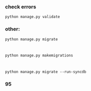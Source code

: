 ### check errors
<code>python manage.py validate</code>

### other:
<code>python manage.py migrate

python manage.py makemigrations

python manage.py migrate --run-syncdb</code>
### 95